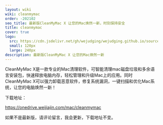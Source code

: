 ```yaml
---
layout: wiki
wiki: cleanmymac
order: -202102
seo_title: 最新版CleanMyMac X 让您的Mac焕然一新，时刻保持安全
title: cleanmymac
cover: true
logo:
  src: https://cdn.jsdelivr.net/gh/wejudging/wejudging.github.io/source/images/项目图片/cleanmymac/cleanmymac1.png
  small: 120px
  large: 240px
description: 最新版CleanMyMac X 让您的Mac焕然一新
---
```


CleanMyMac X是一款专业的Mac清理软件，可智能清理mac磁盘垃圾和多余语言安装包，快速释放电脑内存，轻松管理和升级Mac上的应用。同时CleanMyMac X可以强力卸载恶意软件，修复系统漏洞，一键扫描和优化Mac系统，让您的电脑焕然一新！


下载地址：

https://onedrive.weijiajin.com/mac/cleanmymac


如果不是最新版，请评论留言，我会更新，下载地址不变。